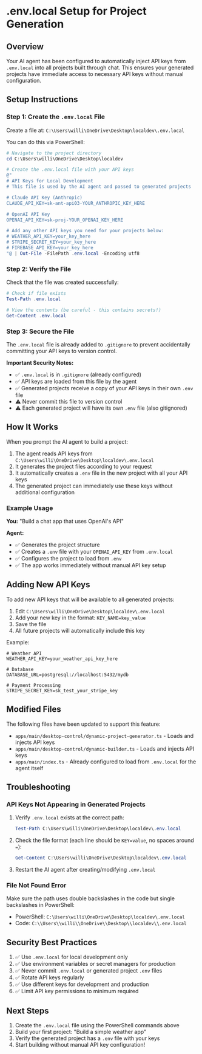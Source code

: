 # .env.local Setup for Project Generation

## Overview

Your AI agent has been configured to automatically inject API keys from `.env.local` into all projects built through chat. This ensures your generated projects have immediate access to necessary API keys without manual configuration.

## Setup Instructions

### Step 1: Create the `.env.local` File

Create a file at: `C:\Users\willi\OneDrive\Desktop\localdev\.env.local`

You can do this via PowerShell:

```powershell
# Navigate to the project directory
cd C:\Users\willi\OneDrive\Desktop\localdev

# Create the .env.local file with your API keys
@"
# API Keys for Local Development
# This file is used by the AI agent and passed to generated projects

# Claude API Key (Anthropic)
CLAUDE_API_KEY=sk-ant-api03-YOUR_ANTHROPIC_KEY_HERE

# OpenAI API Key
OPENAI_API_KEY=sk-proj-YOUR_OPENAI_KEY_HERE

# Add any other API keys you need for your projects below:
# WEATHER_API_KEY=your_key_here
# STRIPE_SECRET_KEY=your_key_here
# FIREBASE_API_KEY=your_key_here
"@ | Out-File -FilePath .env.local -Encoding utf8
```

### Step 2: Verify the File

Check that the file was created successfully:

```powershell
# Check if file exists
Test-Path .env.local

# View the contents (be careful - this contains secrets!)
Get-Content .env.local
```

### Step 3: Secure the File

The `.env.local` file is already added to `.gitignore` to prevent accidentally committing your API keys to version control.

**Important Security Notes:**
- ✅ `.env.local` is in `.gitignore` (already configured)
- ✅ API keys are loaded from this file by the agent
- ✅ Generated projects receive a copy of your API keys in their own `.env` file
- ⚠️ Never commit this file to version control
- ⚠️ Each generated project will have its own `.env` file (also gitignored)

## How It Works

When you prompt the AI agent to build a project:

1. The agent reads API keys from `C:\Users\willi\OneDrive\Desktop\localdev\.env.local`
2. It generates the project files according to your request
3. It automatically creates a `.env` file in the new project with all your API keys
4. The generated project can immediately use these keys without additional configuration

### Example Usage

**You:** "Build a chat app that uses OpenAI's API"

**Agent:** 
- ✅ Generates the project structure
- ✅ Creates a `.env` file with your `OPENAI_API_KEY` from `.env.local`
- ✅ Configures the project to load from `.env`
- ✅ The app works immediately without manual API key setup

## Adding New API Keys

To add new API keys that will be available to all generated projects:

1. Edit `C:\Users\willi\OneDrive\Desktop\localdev\.env.local`
2. Add your new key in the format: `KEY_NAME=key_value`
3. Save the file
4. All future projects will automatically include this key

Example:
```env
# Weather API
WEATHER_API_KEY=your_weather_api_key_here

# Database
DATABASE_URL=postgresql://localhost:5432/mydb

# Payment Processing
STRIPE_SECRET_KEY=sk_test_your_stripe_key
```

## Modified Files

The following files have been updated to support this feature:

- `apps/main/desktop-control/dynamic-project-generator.ts` - Loads and injects API keys
- `apps/main/desktop-control/dynamic-builder.ts` - Loads and injects API keys
- `apps/main/index.ts` - Already configured to load from `.env.local` for the agent itself

## Troubleshooting

### API Keys Not Appearing in Generated Projects

1. Verify `.env.local` exists at the correct path:
   ```powershell
   Test-Path C:\Users\willi\OneDrive\Desktop\localdev\.env.local
   ```

2. Check the file format (each line should be `KEY=value`, no spaces around `=`):
   ```powershell
   Get-Content C:\Users\willi\OneDrive\Desktop\localdev\.env.local
   ```

3. Restart the AI agent after creating/modifying `.env.local`

### File Not Found Error

Make sure the path uses double backslashes in the code but single backslashes in PowerShell:
- PowerShell: `C:\Users\willi\OneDrive\Desktop\localdev\.env.local`
- Code: `C:\\Users\\willi\\OneDrive\\Desktop\\localdev\\.env.local`

## Security Best Practices

1. ✅ Use `.env.local` for local development only
2. ✅ Use environment variables or secret managers for production
3. ✅ Never commit `.env.local` or generated project `.env` files
4. ✅ Rotate API keys regularly
5. ✅ Use different keys for development and production
6. ✅ Limit API key permissions to minimum required

## Next Steps

1. Create the `.env.local` file using the PowerShell commands above
2. Build your first project: "Build a simple weather app"
3. Verify the generated project has a `.env` file with your keys
4. Start building without manual API key configuration!

